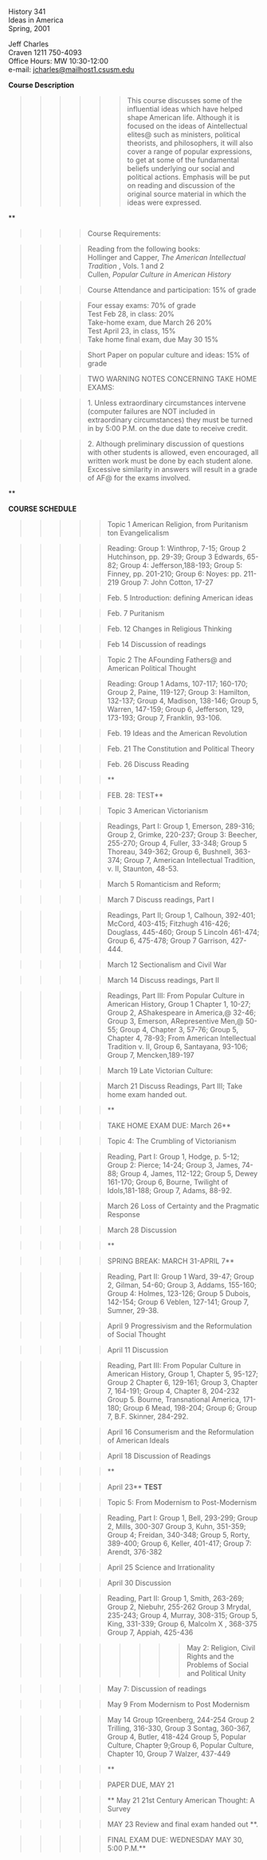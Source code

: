History 341  
Ideas in America  
Spring, 2001



Jeff Charles  
Craven 1211 750-4093  
Office Hours: MW 10:30-12:00  
e-mail: [jcharles@mailhost1.csusm.edu](mailto:jcharles@mailhost1.csusm.edu)

**Course Description**

> > > > > > This course discusses some of the influential ideas which have
helped shape American life. Although it is focused on the ideas of
Aintellectual elites@ such as ministers, political theorists, and
philosophers, it will also cover a range of popular expressions, to get at
some of the fundamental beliefs underlying our social and political actions.
Emphasis will be put on reading and discussion of the original source material
in which the ideas were expressed.

>

>  

  **

> > > > Course Requirements:

>>>>

>>>> Reading from the following books:  
>  Hollinger and Capper, _The American Intellectual Tradition_ , Vols. 1 and 2  
>  Cullen, _Popular Culture in American History_

>>>>

>>>> Course Attendance and participation: 15% of grade

>>>>

>>>> Four essay exams: 70% of grade  
>  Test Feb 28, in class: 20%  
>  Take-home exam, due March 26 20%  
>  Test April 23, in class, 15%  
>  Take home final exam, due May 30 15%

>>>>

>>>> Short Paper on popular culture and ideas: 15% of grade

>>>>

>>>> TWO WARNING NOTES CONCERNING TAKE HOME EXAMS:

>>>>

>>>> 1\. Unless extraordinary circumstances intervene (computer failures are
NOT included in extraordinary circumstances) they must be turned in by 5:00
P.M. on the due date to receive credit.

>>>>

>>>> 2\. Although preliminary discussion of questions with other students is
allowed, even encouraged, all written work must be done by each student alone.
Excessive similarity in answers will result in a grade of AF@ for the exams
involved.

>>>>

>>>>  

**

**COURSE SCHEDULE**

> > > > > Topic 1 American Religion, from Puritanism ton Evangelicalism

>>>>>

>>>>> Reading: Group 1: Winthrop, 7-15; Group 2 Hutchinson, pp. 29-39; Group 3
Edwards, 65-82; Group 4: Jefferson,188-193; Group 5: Finney, pp. 201-210;
Group 6: Noyes: pp. 211-219 Group 7: John Cotton, 17-27

>>>>>

>>>>> Feb. 5 Introduction: defining American ideas

>>>>>

>>>>> Feb. 7 Puritanism

>>>>>

>>>>> Feb. 12 Changes in Religious Thinking

>>>>>

>>>>> Feb 14 Discussion of readings

>>>>>

>>>>>  
>>>>>

>>>>> Topic 2 The AFounding Fathers@ and American Political Thought

>>>>>

>>>>> Reading: Group 1 Adams, 107-117; 160-170; Group 2, Paine, 119-127; Group
3: Hamilton, 132-137; Group 4, Madison, 138-146; Group 5, Warren, 147-159;
Group 6, Jefferson, 129, 173-193; Group 7, Franklin, 93-106.

>>>>>

>>>>> Feb. 19 Ideas and the American Revolution

>>>>>

>>>>> Feb. 21 The Constitution and Political Theory

>>>>>

>>>>> Feb. 26 Discuss Reading

>>>>>

>>>>> **

>>>>>

>>>>> FEB. 28: TEST**

>>>>>

>>>>> Topic 3 American Victorianism

>>>>>

>>>>> Readings, Part I: Group 1, Emerson, 289-316; Group 2, Grimke, 220-237;
Group 3: Beecher, 255-270; Group 4, Fuller, 33-348; Group 5 Thoreau, 349-362;
Group 6, Bushnell, 363-374; Group 7, American Intellectual Tradition, v. II,
Staunton, 48-53.

>>>>>

>>>>> March 5 Romanticism and Reform;

>>>>>

>>>>> March 7 Discuss readings, Part I

>>>>>

>>>>> Readings, Part II; Group 1, Calhoun, 392-401; McCord, 403-415; Fitzhugh
416-426; Douglass, 445-460; Group 5 Lincoln 461-474; Group 6, 475-478; Group 7
Garrison, 427-444.

>>>>>

>>>>> March 12 Sectionalism and Civil War

>>>>>

>>>>> March 14 Discuss readings, Part II

>>>>>

>>>>> Readings, Part III: From Popular Culture in American History, Group 1
Chapter 1, 10-27; Group 2, AShakespeare in America,@ 32-46; Group 3, Emerson,
ARepresentive Men,@ 50-55; Group 4, Chapter 3, 57-76; Group 5, Chapter 4,
78-93; From American Intellectual Tradition v. II, Group 6, Santayana, 93-106;
Group 7, Mencken,189-197

>>>>>

>>>>> March 19 Late Victorian Culture:

>>>>>

>>>>> March 21 Discuss Readings, Part III; Take home exam handed out.

>>>>>

>>>>> **

>>>>>

>>>>> TAKE HOME EXAM DUE: March 26**

>>>>>

>>>>> Topic 4: The Crumbling of Victorianism

>>>>>

>>>>> Reading, Part I: Group 1, Hodge, p. 5-12; Group 2: Pierce; 14-24; Group
3, James, 74-88; Group 4, James, 112-122; Group 5, Dewey 161-170; Group 6,
Bourne, Twilight of Idols,181-188; Group 7, Adams, 88-92.

>>>>>

>>>>> March 26 Loss of Certainty and the Pragmatic Response

>>>>>

>>>>> March 28 Discussion

>>>>>

>>>>> **

>>>>>

>>>>> SPRING BREAK: MARCH 31-APRIL 7**

>>>>>

>>>>> Reading, Part II: Group 1 Ward, 39-47; Group 2, Gilman, 54-60; Group 3,
Addams, 155-160; Group 4: Holmes, 123-126; Group 5 Dubois, 142-154; Group 6
Veblen, 127-141; Group 7, Sumner, 29-38.

>>>>>

>>>>> April 9 Progressivism and the Reformulation of Social Thought

>>>>>

>>>>> April 11 Discussion

>>>>>

>>>>> Reading, Part III: From Popular Culture in American History, Group 1,
Chapter 5, 95-127; Group 2 Chapter 6, 129-161; Group 3, Chapter 7, 164-191;
Group 4, Chapter 8, 204-232 Group 5. Bourne, Transnational America, 171-180;
Group 6 Mead, 198-204; Group 6; Group 7, B.F. Skinner, 284-292.

>>>>>

>>>>> April 16 Consumerism and the Reformulation of American Ideals

>>>>>

>>>>> April 18 Discussion of Readings

>>>>>

>>>>> **

>>>>>

>>>>> April 23** **TEST**

>>>>>

>>>>> Topic 5: From Modernism to Post-Modernism

>>>>>

>>>>> Reading, Part I: Group 1, Bell, 293-299; Group 2, Mills, 300-307 Group
3, Kuhn, 351-359; Group 4; Freidan, 340-348; Group 5, Rorty, 389-400; Group 6,
Keller, 401-417; Group 7: Arendt, 376-382

>>>>>

>>>>> April 25 Science and Irrationality

>>>>>

>>>>> April 30 Discussion

>>>>>

>>>>> Reading, Part II: Group 1, Smith, 263-269; Group 2, Niebuhr, 255-262
Group 3 Mrydal, 235-243; Group 4, Murray, 308-315; Group 5, King, 331-339;
Group 6, Malcolm X , 368-375 Group 7, Appiah, 425-436

>>>>>

>>>>>> > > > May 2: Religion, Civil Rights and the Problems of Social and
Political Unity

>>>>>

>>>>> May 7: Discussion of readings

>>>>>

>>>>> May 9 From Modernism to Post Modernism

>>>>>

>>>>> May 14 Group 1Greenberg, 244-254 Group 2 Trilling, 316-330, Group 3
Sontag, 360-367, Group 4, Butler, 418-424 Group 5, Popular Culture, Chapter
9;Group 6, Popular Culture, Chapter 10, Group 7 Walzer, 437-449

>>>>>

>>>>> **

>>>>>

>>>>> PAPER DUE, MAY 21

>>>>>

>>>>> ** May 21 21st Century American Thought: A Survey

>>>>>

>>>>> MAY 23 Review and final exam handed out **.

>>>>>

>>>>> FINAL EXAM DUE: WEDNESDAY MAY 30, 5:00 P.M.**


